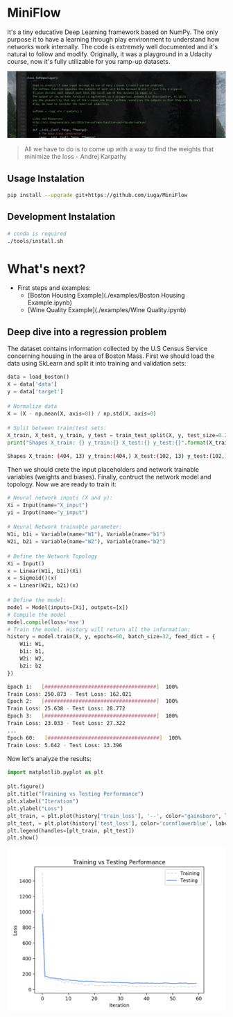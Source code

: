 # MiniFlow
It's a tiny educative Deep Learning framework based on NumPy. The only purpose it to have a learning through play environment to understand how networks work internally. The code is extremely well documented and it's natural to follow and modify. Originally, it was a playground in a Udacity course, now it's fully utilizable for you ramp-up datasets.

![](docs/main_screenshot.png)

> All we have to do is to come up with a way to find the weights that minimize the loss - Andrej Karpathy

## Usage Instalation
```bash
pip install --upgrade git+https://github.com/iuga/MiniFlow
```

## Development Instalation
```bash
# conda is required
./tools/install.sh
```

# What's next?
- First steps and examples:
  - [Boston Housing Example](./examples/Boston Housing Example.ipynb)
  - [Wine Quality Example](./examples/Wine Quality.ipynb)

## Deep dive into a regression problem
The dataset contains information collected by the U.S Census Service concerning housing in the area of Boston Mass.
First we should load the data using SkLearn and split it into training and validation sets:

```python
data = load_boston()
X = data['data']
y = data['target']

# Normalize data
X = (X - np.mean(X, axis=0)) / np.std(X, axis=0)

# Split between train/test sets:
X_train, X_test, y_train, y_test = train_test_split(X, y, test_size=0.20)
print("Shapes X_train: {} y_train:{} X_test:{} y_test:{}".format(X_train.shape, y_train.shape, X_test.shape, y_test.shape))
```
```bash
Shapes X_train: (404, 13) y_train:(404,) X_test:(102, 13) y_test:(102,)
```

Then we should crete the input placeholders and network trainable variables (weights and biases). Finally, contruct the network model and topology. Now we are ready to train it:
```python
# Neural network inputs (X and y):
Xi = Input(name="X_input")
yi = Input(name="y_input")

# Neural Network trainable parameter:
W1i, b1i = Variable(name="W1"), Variable(name="b1")
W2i, b2i = Variable(name="W2"), Variable(name="b2")

# Define the Network Topology
Xi = Input()
x = Linear(W1i, b1i)(Xi)
x = Sigmoid()(x)
x = Linear(W2i, b2i)(x)

# Define the model:
model = Model(inputs=[Xi], outputs=[x])
# Compile the model
model.compile(loss='mse')
# Train the model. History will return all the information:
history = model.train(X, y, epochs=60, batch_size=32, feed_dict = {
    W1i: W1,
    b1i: b1,
    W2i: W2,
    b2i: b2
})
```
```bash
Epoch 1:   [####################################]  100%
Train Loss: 250.873 - Test Loss: 162.021
Epoch 2:   [####################################]  100%
Train Loss: 25.638 - Test Loss: 28.772
Epoch 3:   [####################################]  100%
Train Loss: 23.033 - Test Loss: 27.322
...
Epoch 60:   [####################################]  100%
Train Loss: 5.642 - Test Loss: 13.396
```

Now let's analyze the results:
```python
import matplotlib.pyplot as plt

plt.figure()
plt.title("Training vs Testing Performance")
plt.xlabel("Iteration")
plt.ylabel("Loss")
plt_train, = plt.plot(history['train_loss'], '--', color="gainsboro", label='Training')
plt_test, = plt.plot(history['test_loss'], color='cornflowerblue', label='Testing')
plt.legend(handles=[plt_train, plt_test])
plt.show()
```
![](docs/example_boston.png)
